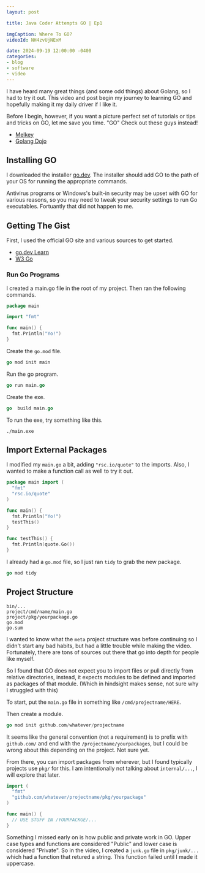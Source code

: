 ```yaml
---
layout: post

title: Java Coder Attempts GO | Ep1

imgCaption: Where To GO?
videoId: NH4zvUjNExM

date: 2024-09-19 12:00:00 -0400
categories:
- blog
- software
- video
---
```


I have heard many great things (and some odd things) about Golang, so I had to try it out. This video and post begin my journey to learning GO and hopefully making it my daily driver if I like it.

Before I begin, however, if you want a picture perfect set of tutorials or tips and tricks on GO, let me save you time. "GO" Check out these guys instead!
- [Melkey](https://www.youtube.com/@MelkeyDev)
- [Golang Dojo](https://www.youtube.com/@GolangDojo)

## Installing GO

I downloaded the installer [go.dev](https://go.dev). The installer should add GO to the path of your OS for running the appropriate commands.

Antivirus programs or Windows's built-in security may be upset with GO for various reasons, so you may need to tweak your security settings to run Go executables. Fortuantly that did not happen to me.

## Getting The Gist

First, I used the official GO site and various sources to get started.
- [go.dev Learn](https://go.dev/learn)
- [W3 Go](https://www.w3schools.com/go/index.php)

### Run Go Programs

I created a main.go file in the root of my project. Then ran the following commands.
```go
package main

import "fmt"

func main() {
  fmt.Println("Yo!")
}
```

Create the `go.mod` file.
```go
go mod init main
```
Run the go program.
```go
go run main.go
```
Create the exe.
```go
go  build main.go
```

To run the exe, try something like this.
```shell
./main.exe
```

## Import External Packages

I modified my `main.go` a bit, adding `"rsc.io/quote"` to the imports. Also, I wanted to make a function call as well to try it out.

```go
package main import (
  "fmt"
  "rsc.io/quote"
)

func main() {
  fmt.Println("Yo!")
  testThis()
}

func testThis() {
  fmt.Println(quote.Go())
}
```

I already had a `go.mod` file, so I just ran `tidy` to grab the new package.

```go
go mod tidy
```

## Project Structure

```
bin/...
project/cmd/name/main.go
project/pkg/yourpackage.go
go.mod
go.sum
```

I wanted to know what the `meta` project structure was before continuing so I didn't start any bad habits, but had a little trouble while making the video. Fortunately, there are tons of sources out there that go into depth for people like myself.

So I found that GO does not expect you to import files or pull directly from relative directories, instead, it expects modules to be defined and imported as packages of that module. (Which in hindsight makes sense, not sure why I struggled with this)

To start, put the `main.go` file in something like `/cmd/projectname/HERE`.

Then create a module.
```go
go mod init github.com/whatever/projectname
```

It seems like the general convention (not a requirement) is to prefix with `github.com/` and end with the `/projectname/yourpackages`, but I could be wrong about this depending on the project. Not sure yet.

From there, you can import packages from wherever, but I found typically projects use `pkg/` for this. I am intentionally not talking about `internal/...`, I will explore that later.

```go
import (
  "fmt"
  "github.com/whatever/projectname/pkg/yourpackage"
)

func main() {
  // USE STUFF IN /YOURPACKGE/...
}
```

Something I missed early on is how public and private work in GO. Upper case types and functions are considered "Public" and lower case is considered "Private". So in the video, I created a `junk.go` file in `pkg/junk/...` which had a function that retured a string. This function failed until I made it uppercase.
